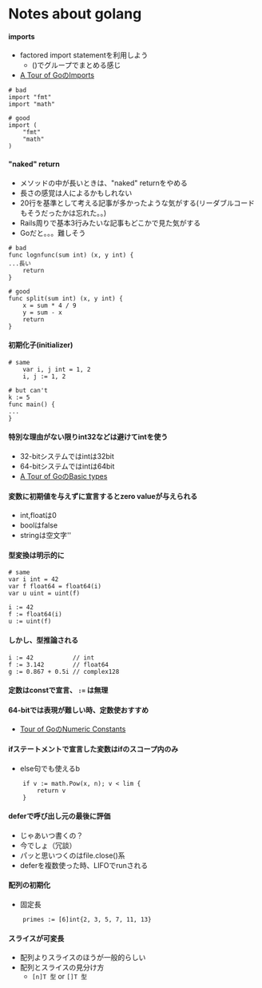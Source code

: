 # Notes about golang

#### imports

- factored import statementを利用しよう
  - ()でグループでまとめる感じ
- [A Tour of GoのImports](https://go-tour-jp.appspot.com/basics/2)

```
# bad
import "fmt"
import "math"

# good
import (
	"fmt"
	"math"
)
```

#### "naked" return

- メソッドの中が長いときは、"naked" returnをやめる
- 長さの感覚は人によるかもしれない
- 20行を基準として考える記事が多かったような気がする(リーダブルコードもそうだったかは忘れた。。)
- Rails周りで基本3行みたいな記事もどこかで見た気がする
- Goだと。。。難しそう

```
# bad
func lognfunc(sum int) (x, y int) {
...長い
	return
}

# good
func split(sum int) (x, y int) {
	x = sum * 4 / 9
	y = sum - x
	return
}
```

#### 初期化子(initializer)

```
# same
	var i, j int = 1, 2
	i, j := 1, 2

# but can't
k := 5
func main() {
...    
}
```

#### 特別な理由がない限りint32などは避けてintを使う

- 32-bitシステムではintは32bit
- 64-bitシステムではintは64bit
- [A Tour of GoのBasic types](https://go-tour-jp.appspot.com/basics/11)

#### 変数に初期値を与えずに宣言するとzero valueが与えられる

- int,floatは0
- boolはfalse
- stringは空文字''

#### 型変換は明示的に

```
# same
var i int = 42
var f float64 = float64(i)
var u uint = uint(f)

i := 42
f := float64(i)
u := uint(f)
```

#### しかし、型推論される

```
i := 42           // int
f := 3.142        // float64
g := 0.867 + 0.5i // complex128
```

#### 定数はconstで宣言、 `:=` は無理

#### 64-bitでは表現が難しい時、定数使おすすめ
- [Tour of GoのNumeric Constants](https://go-tour-jp.appspot.com/basics/16)

#### ifステートメントで宣言した変数はifのスコープ内のみ

- else句でも使えるb

```
	if v := math.Pow(x, n); v < lim {
		return v
	}
```

#### deferで呼び出し元の最後に評価

- じゃあいつ書くの？
- 今でしょ（冗談）
- パッと思いつくのはfile.close()系
- deferを複数使った時、LIFOでrunされる

#### 配列の初期化

- 固定長

```
	primes := [6]int{2, 3, 5, 7, 11, 13}
```

#### スライスが可変長

- 配列よりスライスのほうが一般的らしい
- 配列とスライスの見分け方
  - `[n]T 型` or `[]T 型`
